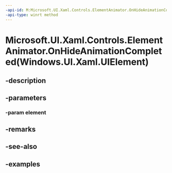 ```yaml
---
-api-id: M:Microsoft.UI.Xaml.Controls.ElementAnimator.OnHideAnimationCompleted(Windows.UI.Xaml.UIElement)
-api-type: winrt method
---
```


# Microsoft.UI.Xaml.Controls.ElementAnimator.OnHideAnimationCompleted(Windows.UI.Xaml.UIElement)

<!--
protected void OnHideAnimationCompleted (Windows.UI.Xaml.UIElement element);
-->


## -description

## -parameters

### -param element

## -remarks

## -see-also

## -examples


